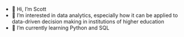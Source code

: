 - 👋 Hi, I’m Scott
- 👀 I’m interested in data analytics, especially how it can be applied to data-driven decision making in institutions of higher education
- 🌱 I’m currently learning Python and SQL


<!---
showland92/showland92 is a ✨ special ✨ repository because its `README.md` (this file) appears on your GitHub profile.
You can click the Preview link to take a look at your changes.
--->
